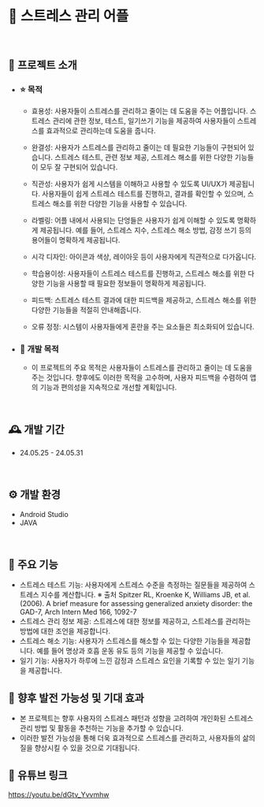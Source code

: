 ﻿# 🤗 스트레스 관리 어플
<br>

## 🌹 프로젝트 소개
- ### ⭐ 목적
   - 효용성: 사용자들이 스트레스를 관리하고 줄이는 데 도움을 주는 어플입니다. 스트레스 관리에 관한 정보, 테스트, 일기쓰기 기능을 제공하여 사용자들이 스트레스를 효과적으로 관리하는데 도움을 줍니다.
     
   - 완결성: 사용자가 스트레스를 관리하고 줄이는 데 필요한 기능들이 구현되어 있습니다. 스트레스 테스트, 관련 정보 제공, 스트레스 해소를 위한 다양한 기능들이 모두 잘 구현되어 있습니다.
     
   - 직관성: 사용자가 쉽게 시스템을 이해하고 사용할 수 있도록 UI/UX가 제공됩니다. 사용자들이 쉽게 스트레스 테스트를 진행하고, 결과를 확인할 수 있으며, 스트레스 해소를 위한 다양한 기능을 사용할 수 있습니다.
     
   - 라벨링: 어플 내에서 사용되는 단엉들은 사용자가 쉽게 이해할 수 있도록 명확하게 제공됩니다. 예를 들어, 스트레스 지수, 스트레스 해소 방법, 감정 쓰기 등의 용어들이 명확하게 제공됩니다.
     
   - 시각 디자인: 아이콘과 색상, 레이아웃 등이 사용자에게 직관적으로 다가옵니다.
     
   - 학습용이성: 사용자들이 스트레스 테스트를 진행하고, 스트레스 해소를 위한 다양한 기능을 사용할 때 필요한 정보들이 명확하게 제공됩니다.
     
   - 피드백: 스트레스 테스트 결과에 대한 피드백을 제공하고, 스트레스 해소를 위한 다양한 기능들을 적절히 안내해줍니다.
     
   - 오류 정정: 시스템이 사용자들에게 혼란을 주는 요소들은 최소화되어 있습니다.


- ### 🌈 개발 목적 
   - 이 프로젝트의 주요 목적은 사용자들이 스트레스를 관리하고 줄이는 데 도움을 주는 것입니다. 향후에도 이러한 목적을 고수하며, 사용자 피드백을 수렴하여 앱의 기능과 편의성을 지속적으로 개선할 계획입니다.

<br>

## 🕰️ 개발 기간
* 24.05.25 - 24.05.31
<br>

## ⚙️ 개발 환경
- Android Studio
- JAVA
  
<br>

## 🌸 주요 기능
- 스트레스 테스트 기능: 사용자에게 스트레스 수준을 측정하는 질문들을 제공하여 스트레스 지수를 계산합니다.
  ※ 출처
   Spitzer RL, Kroenke K, Williams JB, et al.(2006). A brief measure for assessing generalized anxiety disorder: the GAD-7, Arch Intern Med 166, 1092-7
- 스트레스 관리 정보 제공: 스트레스에 대한 정보를 제공하고, 스트레스를 관리하는 방법에 대한 조언을 제공합니다.
- 스트레스 해소 기능: 사용자가 스트레스를 해소할 수 있는 다양한 기능들을 제공합니다. 예를 들어 명상과 호흡 운동 유도 등의 기능을 제공할 수 있습니다.
- 일기 기능: 사용자가 하루에 느낀 감정과 스트레스 요인을 기록할 수 있는 일기 기능을 제공합니다.


## 🍎 향후 발전 가능성 및 기대 효과
- 본 프로젝트는 향후 사용자의 스트레스 패턴과 성향을 고려하여 개인화된 스트레스 관리 방법 및 활동을 추천하는 기능을 추가할 수 있습니다.
- 이러한 발전 가능성을 통해 더욱 효과적으로 스트레스를 관리하고, 사용자들의 삶의 질을 향상시킬 수 있을 것으로 기대됩니다.


## 🎥 유튜브 링크
https://youtu.be/dGtv_Yvvmhw

